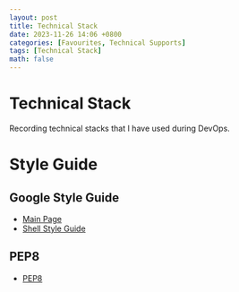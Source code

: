 ```yaml
---
layout: post
title: Technical Stack
date: 2023-11-26 14:06 +0800
categories: [Favourites, Technical Supports]
tags: [Technical Stack]
math: false
---
```

# Technical Stack
Recording technical stacks that I have used during DevOps.

# Style Guide
## Google Style Guide
  - [Main Page](https://google.github.io/styleguide/)
  - [Shell Style Guide](https://google.github.io/styleguide/shellguide.html#s5-formatting)

## PEP8
  - [PEP8](https://peps.python.org/pep-0008/)
